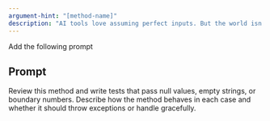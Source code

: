 ```yaml
---
argument-hint: "[method-name]"
description: "AI tools love assuming perfect inputs. But the world isn’t that kind. Users (and even services) send garbage all the time."
---
```


Add the following prompt

## Prompt

Review this method and write tests that pass null values, empty strings, or boundary numbers.
Describe how the method behaves in each case and whether it should throw exceptions or handle gracefully.
